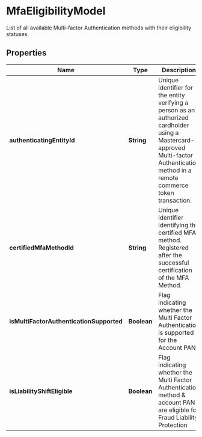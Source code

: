 

# MfaEligibilityModel

List of all available Multi-factor Authentication methods with their eligibility statuses.

## Properties

| Name | Type | Description | Notes |
|------------ | ------------- | ------------- | -------------|
|**authenticatingEntityId** | **String** | Unique identifier for the entity verifying a person as an authorized cardholder using a Mastercard-approved Multi-factor Authentication method in a remote commerce token transaction. |  [optional] |
|**certifiedMfaMethodId** | **String** | Unique identifier identifying the certified MFA method. Registered after the successful certification of the MFA Method. |  [optional] |
|**isMultiFactorAuthenticationSupported** | **Boolean** | Flag indicating whether the Multi Factor Authentication is supported for the Account PAN |  |
|**isLiabilityShiftEligible** | **Boolean** | Flag indicating whether the Multi Factor Authentication method &amp; account PAN are eligible for Fraud Liability Protection |  |



